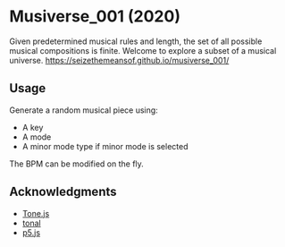 # Musiverse_001 (2020)
Given predetermined musical rules and length, the set of all possible musical compositions is finite. Welcome to explore a subset of a musical universe.
https://seizethemeansof.github.io/musiverse_001/

## Usage
Generate a random musical piece using:
* A key
* A mode
* A minor mode type if minor mode is selected

The BPM can be modified on the fly.

## Acknowledgments
* [Tone.js](https://tonejs.github.io/)
* [tonal](https://github.com/tonaljs/tonal)
* [p5.js](https://p5js.org/)
